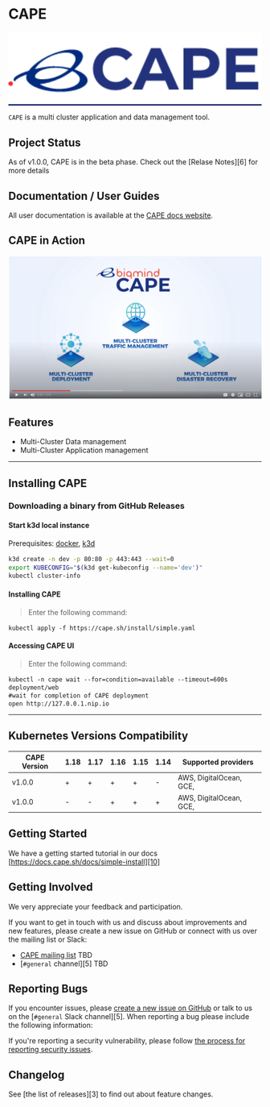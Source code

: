 
# CAPE

<p align="center" style="background-color:#23327c"><img src="assets/logo.png" width="700px" /></p>



`CAPE` is a multi cluster application and data management tool.

## Project Status

As of v1.0.0, CAPE is in the beta phase. Check out the
[Relase Notes][6] for more details 


## Documentation / User Guides

All user documentation is available at the [CAPE docs website](https://docs.cape.sh/docs/).

## CAPE in Action
[![CAPE](assets/youtube-cape.png)](https://youtu.be/4KJt8NXTO8E "CAPE INTRO")

## Features

* Multi-Cluster Data management
* Multi-Cluster Application management

<hr /> 

## Installing CAPE

### Downloading a binary from GitHub Releases  
#### Start k3d local instance
Prerequisites: [docker](https://docs.docker.com/get-docker/), [k3d](https://github.com/rancher/k3d)
```sh
k3d create -n dev -p 80:80 -p 443:443 --wait=0
export KUBECONFIG="$(k3d get-kubeconfig --name='dev')"
kubectl cluster-info
````

#### Installing CAPE
> Enter the following command:
```
kubectl apply -f https://cape.sh/install/simple.yaml
```

#### Accessing CAPE UI
> Enter the following command:
```
kubectl -n cape wait --for=condition=available --timeout=600s deployment/web
#wait for completion of CAPE deployment
open http://127.0.0.1.nip.io
```
<hr />

## Kubernetes Versions Compatibility


| CAPE Version | 1.18 | 1.17 | 1.16 | 1.15 | 1.14  | Supported providers|
| --------------- | ---- | ---- | ---- | ---- | ----  | -----------------|
| v1.0.0        | +    | +    | +    | +    | -        | AWS, DigitalOcean, GCE,  |
| v1.0.0        | -    | -    | +    | +    | +        | AWS, DigitalOcean, GCE,  |

## Getting Started

We have a getting started tutorial in our docs
[https://docs.cape.sh/docs/simple-install][10]


## Getting Involved

We very appreciate your feedback and participation.

If you want to get in touch with us and discuss about improvements and new
features, please create a new issue on GitHub or connect with us over the
mailing list or Slack:

* [CAPE mailing list][14] TBD
* [`#general` channel][5] TBD

## Reporting Bugs

If you encounter issues, please [create a new issue on GitHub][1] or talk to us
on the [`#general` Slack channel][5]. When reporting a bug please include the
following information:


If you're reporting a security vulnerability, please follow
[the process for reporting security issues][16].

## Changelog

See [the list of releases][3] to find out about feature changes.

[1]: https://github.com/biqmind/cape/issues/new
[13]: https://github.com/biqmind/cape#features
[14]: https://groups.google.com/forum/#!forum/biqmind-cape
[15]: http://capesh.slack.io/
[16]: https://github.com/biqmind/cape/blob/master/CONTRIBUTING.md#reporting-a-security-vulnerability

